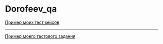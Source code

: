 # Dorofeev_qa 
[Пример моих тест кейсов](https://docs.google.com/spreadsheets/d/1SdZe2WAc2rrVNFmxHOjdrH-o8Ica460eo2UMiV-i3Ow/edit?usp=sharing)

---

[Пример моего тестового задания](https://docs.google.com/spreadsheets/d/1e9MIJ1ZA5SHzBgIGCohk48Xtwba3MPft7xMeaXRhx24/edit?usp=sharing)